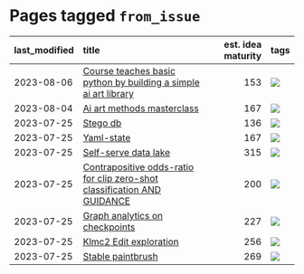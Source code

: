 # Pages tagged `from_issue`

|last_modified|title|est. idea maturity|tags
|:---|:---|---:|:---|
|2023-08-06|[Course teaches basic python by building a simple ai art library](../Course_teaches_basic_python_by_building_a_simple_ai_art_library.md)|153|[![](https://img.shields.io/badge/tag-from_issue-f14da)](../tags/from_issue.md)|
|2023-08-04|[Ai art methods masterclass](../Ai_art_methods_masterclass.md)|167|[![](https://img.shields.io/badge/tag-from_issue-f14da)](../tags/from_issue.md)|
|2023-07-25|[Stego db](../Stego_db.md)|136|[![](https://img.shields.io/badge/tag-from_issue-f14da)](../tags/from_issue.md)|
|2023-07-25|[Yaml-state](../Yaml-state.md)|167|[![](https://img.shields.io/badge/tag-from_issue-f14da)](../tags/from_issue.md)|
|2023-07-25|[Self-serve data lake](../Self-serve_data_lake.md)|315|[![](https://img.shields.io/badge/tag-from_issue-f14da)](../tags/from_issue.md)|
|2023-07-25|[Contrapositive odds-ratio for clip zero-shot classification AND GUIDANCE](../Contrapositive_odds-ratio_for_clip_zero-shot_classification_AND_GUIDANCE.md)|200|[![](https://img.shields.io/badge/tag-from_issue-f14da)](../tags/from_issue.md)|
|2023-07-25|[Graph analytics on checkpoints](../Graph_analytics_on_checkpoints.md)|227|[![](https://img.shields.io/badge/tag-from_issue-f14da)](../tags/from_issue.md)|
|2023-07-25|[Klmc2 Edit exploration](../Klmc2_Edit_exploration.md)|256|[![](https://img.shields.io/badge/tag-from_issue-f14da)](../tags/from_issue.md)|
|2023-07-25|[Stable paintbrush](../Stable_paintbrush.md)|269|[![](https://img.shields.io/badge/tag-from_issue-f14da)](../tags/from_issue.md)|